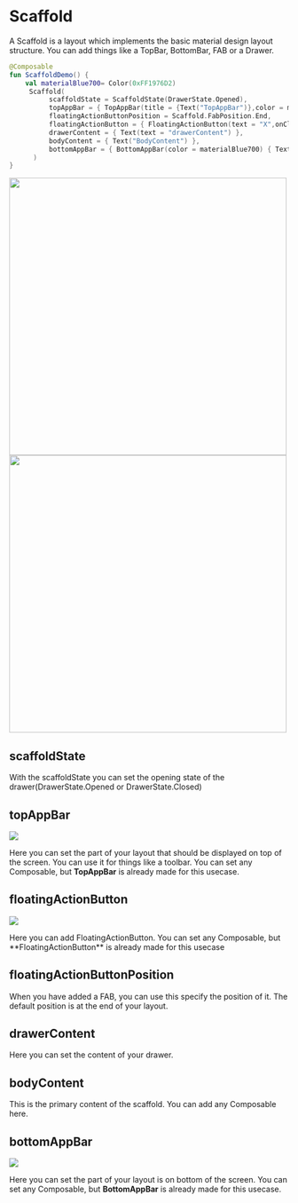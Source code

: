 # Scaffold

A Scaffold is a layout which implements the basic material design layout structure. You can add things like a TopBar, BottomBar, FAB or a Drawer.

```kotlin
@Composable
fun ScaffoldDemo() {
    val materialBlue700= Color(0xFF1976D2)
     Scaffold(
          scaffoldState = ScaffoldState(DrawerState.Opened),
          topAppBar = { TopAppBar(title = {Text("TopAppBar")},color = materialBlue700)  },
          floatingActionButtonPosition = Scaffold.FabPosition.End,
          floatingActionButton = { FloatingActionButton(text = "X",onClick = {}) },
          drawerContent = { Text(text = "drawerContent") },
          bodyContent = { Text("BodyContent") },
          bottomAppBar = { BottomAppBar(color = materialBlue700) { Text("BottomAppBar") } }
      )
}
```

<p align="left">
  <img src ="../../images/layout/scaffold/scaffold.png" height="500"  />
  <img src ="../../images/layout/scaffold/scaffoldwithdrawer.png" height="500"  />

</p>


## scaffoldState
With the scaffoldState you can set the opening state of the drawer(DrawerState.Opened or DrawerState.Closed)


## topAppBar

<p align="left">
  <img src ="../../images/layout/scaffold/topappbar.png"  />
</p>

Here you can set the part of your layout that should be displayed on top of the screen. You can use it for things like a toolbar. You can set any Composable, but **TopAppBar** is already made for this usecase.

## floatingActionButton
<p align="left">
  <img src ="../../images/layout/scaffold/floatingactionbutton.png"  />
</p>
Here you can add FloatingActionButton. You can set any Composable, but **FloatingActionButton** is already made for this usecase

## floatingActionButtonPosition
When you have added a FAB, you can use this specify the position of it. The default position is at the end of your layout.
 
## drawerContent
Here you can set the content of your drawer.

## bodyContent
This is the primary content of the scaffold. You can add any Composable here.

## bottomAppBar

<p align="left">
  <img src ="../../images/layout/scaffold/bottomappbar.png"  />
</p>

Here you can set the part of your layout is on bottom of the screen. You can set any Composable, but **BottomAppBar** is already made for this usecase.